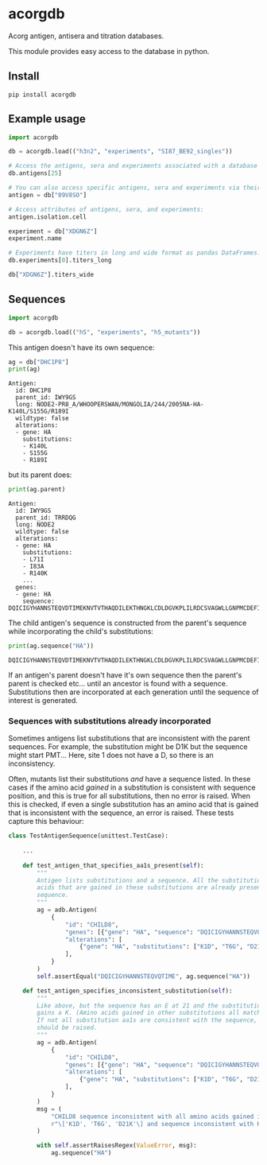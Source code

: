 # acorgdb

Acorg antigen, antisera and titration databases.

This module provides easy access to the database in python.

## Install

`pip install acorgdb`

## Example usage

```python
import acorgdb

db = acorgdb.load(("h3n2", "experiments", "SI87_BE92_singles"))

# Access the antigens, sera and experiments associated with a database directory
db.antigens[25]

# You can also access specific antigens, sera and experiments via their ID:
antigen = db["09V8SO"]

# Access attributes of antigens, sera, and experiments:
antigen.isolation.cell

experiment = db["XDGN6Z"]
experiment.name

# Experiments have titers in long and wide format as pandas DataFrames:
db.experiments[0].titers_long

db["XDGN6Z"].titers_wide
```


## Sequences

```python
import acorgdb

db = acorgdb.load(("h5", "experiments", "h5_mutants"))
```

This antigen doesn't have its own sequence:

```python
ag = db["DHC1P8"]
print(ag)
```
```
Antigen:
  id: DHC1P8
  parent_id: IWY9GS
  long: NODE2-PR8_A/WHOOPERSWAN/MONGOLIA/244/2005NA-HA-K140L/S155G/R189I
  wildtype: false
  alterations:
  - gene: HA
    substitutions:
    - K140L
    - S155G
    - R189I
```
but its parent does:
```python
print(ag.parent)
```
```
Antigen:
  id: IWY9GS
  parent_id: TRRDQG
  long: NODE2
  wildtype: false
  alterations:
  - gene: HA
    substitutions:
    - L71I
    - I83A
    - R140K
    ...
  genes:
  - gene: HA
    sequence: DQICIGYHANNSTEQVDTIMEKNVTVTHAQDILEKTHNGKLCDLDGVKPLILRDCSVAGWLLGNPMCDEFINVPEWSYIVEKANPANDL...

```
The child antigen's sequence is constructed from the parent's sequence while
incorporating the child's substitutions:

```python
print(ag.sequence("HA"))
```
```
DQICIGYHANNSTEQVDTIMEKNVTVTHAQDILEKTHNGKLCDLDGVKPLILRDCSVAGWLLGNPMCDEFINVPEWSYIVEKANPANDL...
```

If an antigen's parent doesn't have it's own sequence then the parent's parent is
checked etc... until an ancestor is found with a sequence. Substitutions then are
incorporated at each generation until the sequence of interest is generated.

### Sequences with substitutions already incorporated

Sometimes antigens list substitutions that are inconsistent with the parent sequences. 
For example, the substitution might be D1K but the sequence might start PMT... Here, site
1 does not have a D, so there is an inconsistency.

Often, mutants list their substitutions _and_ have a sequence listed. In these cases if
the amino acid _gained_ in a substitution is consistent with sequence position, and this 
is true for all substitutions, then no error is raised. When this is checked, if even a 
single substitution has an amino acid that is gained that is inconsistent with the
sequence, an error is raised. These tests capture this behaviour:

```python
class TestAntigenSequence(unittest.TestCase):
    
    ...
    
    def test_antigen_that_specifies_aa1s_present(self):
        """
        Antigen lists substitutions and a sequence. All the substitutions and the amino
        acids that are gained in these substitutions are already present in it's
        sequence.
        """
        ag = adb.Antigen(
            {
                "id": "CHILD8",
                "genes": [{"gene": "HA", "sequence": "DQICIGYHANNSTEQVQTIME"}],
                "alterations": [
                    {"gene": "HA", "substitutions": ["K1D", "T6G", "D21E"]}
                ],
            }
        )
        self.assertEqual("DQICIGYHANNSTEQVQTIME", ag.sequence("HA"))

    def test_antigen_specifies_inconsistent_substitution(self):
        """
        Like above, but the sequence has an E at 21 and the substitution at site 21 
        gains a K. (Amino acids gained in other substitutions all match the sequence).
        If not all substitution aa1s are consistent with the sequence, a ValueError
        should be raised.
        """
        ag = adb.Antigen(
            {
                "id": "CHILD8",
                "genes": [{"gene": "HA", "sequence": "DQICIGYHANNSTEQVQTIME"}],
                "alterations": [
                    {"gene": "HA", "substitutions": ["K1D", "T6G", "D21K"]}
                ],
            }
        )
        msg = (
            "CHILD8 sequence inconsistent with all amino acids gained in "
            r"\['K1D', 'T6G', 'D21K'\] and sequence inconsistent with K1D"
        )

        with self.assertRaisesRegex(ValueError, msg):
            ag.sequence("HA")
```